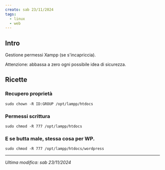 ```yaml
---
creato: sab 23/11/2024
tags:
  - linux
  - web
---
```


## Intro

Gestione permessi Xampp (se s'incapriccia).

Attenzione: abbassa a zero ogni possibile idea di sicurezza.

##  Ricette

### Recupero proprietà

```shell
sudo chown -R ID:GROUP /opt/lampp/htdocs
``` 

### Permessi scrittura

```shell
sudo chmod -R 777 /opt/lampp/htdocs
``` 

### E se butta male, stessa cosa per WP.

```shell
sudo chmod -R 777 /opt/lampp/htdocs/wordpress
```

---

*Ultima modifica: sab 23/11/2024*

